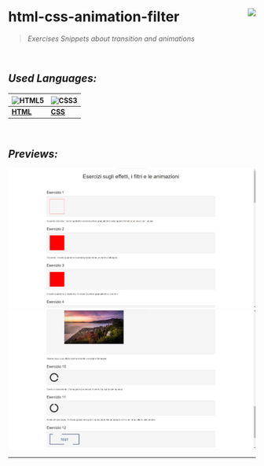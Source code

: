 
# **html-css-animation-filter**    <img height="25" align="right" src="https://img.shields.io/badge/Made%20with-Markdown-1f425f.svg">


> _Exercises Snippets about transition and animations_


<br/>


## *_Used Languages:_*

|  <img align="center" src="https://upload.wikimedia.org/wikipedia/commons/8/82/Devicon-html5-plain.svg" width="36" height="36" alt="HTML5" /> |  <img align="center" src="https://upload.wikimedia.org/wikipedia/commons/6/62/CSS3_logo.svg" width="36" height="36" align="center" alt="CSS3" />
|--|--|
| [**HTML**](https://developer.mozilla.org/en-US/docs/Glossary/HTML5) | [**CSS**](https://developer.mozilla.org/en-US/docs/Web/CSS) |

<br />

## *_Previews:_*


![Preview 1](/previews/preview-animation.png)
![Preview 2](/previews/preview-animation2.png)


--------

